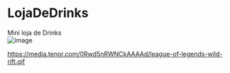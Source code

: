 # LojaDeDrinks

Mini loja de Drinks 
<br>
![image](https://github.com/roninchris/LojaDeDrinks/assets/102271783/eac5e140-958a-4795-b817-ea136f755622)

https://media.tenor.com/0Rwd5nRWNCkAAAAd/league-of-legends-wild-rift.gif
